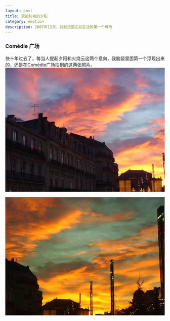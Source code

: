 ```yaml
---
layout: post
title: 蒙彼利埃的夕阳
category: emotion
description: 2007年12月，我到法国之后生活的第一个城市
---
```

### Comédie 广场
快十年过去了，每当人提起夕阳和火烧云这两个意向，我脑袋里面第一个浮现出来的，还是在Comédie广场拍到的这两张照片。
![Mont1](/images/emotion/Mont/2007Sunset1.jpg)

![Mont2](/images/emotion/Mont/2007Sunset2.jpg)